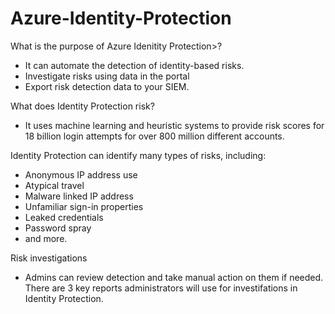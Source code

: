 # Azure-Identity-Protection

What is the purpose of Azure Idenitity Protection>?
- It can automate the detection of identity-based risks.
- Investigate risks using data in the portal
- Export risk detection data to your SIEM.


What does Identity Protection risk?
- It uses machine learning and heuristic systems to provide risk scores for 18 billion login attempts for over 800 million different accounts.

Identity Protection can identify many types of risks, including:
- Anonymous IP address use
- Atypical travel
- Malware linked IP address
- Unfamiliar sign-in properties
- Leaked credentials
- Password spray
- and more.

Risk investigations
- Admins can review detection and take manual action on them if needed. There are 3 key reports administrators will use for investifations in Identity Protection.
